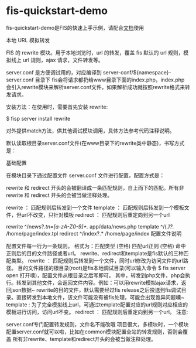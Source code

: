 fis-quickstart-demo
===================

fis-quickstart-demo是FIS的快速上手示例，请配合[文档](http://fis.baidu.com/docs/beginning/getting-started.html)使用


本地 URL 模拟转发

FIS 的 rewrite 模块。用于本地浏览时，url 的转发，覆盖 fis 默认的 url 规则，模拟线上 url 规则，ajax 请求，文件转发等。

server.conf 是方便调试用的，对应编译到 server-conf/${namespace}-server.conf 目录下
fis会将请求都扔给www目录下面的index.php，index.php 会引入rewrite模块来解析server.conf文件，如果解析成功就按照rewrite格式来转发请求。

安装方法：在使用时，需要首先安装 rewrite:

$ fisp server install rewrite

对外提供match方法，供其他调试模块调用，具体方法参考代码注释说明。

默认读取根目录server.conf文件(在www目录下的rewrite类中静态)，书写方式是：

基础配置

在模块目录下通过配置文件 server.conf 文件进行配置，配置方式是：

rewrite 和 redirect 开头的会被翻译成一条匹配规则，自上而下的匹配。所有非 rewrite 和 redirect 开头的会被当做注释处理。

rewrite ： 匹配规则后转发到一个文件
template ： 匹配规则后转发到一个模板文件，但url不改变，只针对模板
redirect ： 匹配规则后重定向到另一个url

rewrite ^\/news\?.*tn\=[a-zA-Z0-9]+.* app/data/news.php
template ^\/(.*)\?.*  /home/page/index.tpl
redirect ^\/index\?.* /home/page/index
配置文件说明

配置文件每一行为一条规则。
格式为：匹配类型 (空格) 匹配url正则 (空格) 命中正则后的目的文件路径或者url。 rewrite、redirect和template是fis默认的三种匹配类型。
rewrite ： 匹配规则后转发到一个文件，同时url修改为访问文件的url路径。 目的文件路径的根目录(root)是fis本地调试目录(可以输入命令 $ fis server open 打开噢)，配置文件从根目录之后写即可。 其中，转发到php文件，php会执行。转发到其他文件，会返回文件内容。例如：可以用rewrite模拟ajax请求，返回json数据~
rewrite的目的文件，默认需要经过fis release之后投送到fis调试目录。直接转发到本地文件，该文件可能没有被fis处理，可能会出现诡异问题噢~
template : 为了完全模拟线上url，可通过template配置对应的url规则对应相应的模板进行访问，访问url不变。
redirect ： 匹配规则后重定向到另一个url。
注意:

server.conf专门配置转发规则，文件名不能改哦
项目很大，多模块时，一个模块配置server.conf就可以啦，比如在common模块配置全站的转发规则，否则会覆盖
所有非rewrite、template和redirect开头的会被当做注释处理。